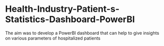 # Health-Industry-Patient-s-Statistics-Dashboard-PowerBI
The aim was to develop a PowerBI dashboard that can help to give insights on various parameters of hospitalized patients
